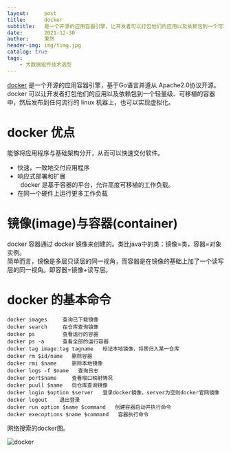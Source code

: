 ```yaml
---
layout:     post
title:      docker
subtitle:   是一个开源的应用容器引擎，让开发者可以打包他们的应用以及依赖包到一个可移植的镜像中，然后发布到任何流行的 Linux或Windows操作系统的机器上，也可以实现虚拟化
date:       2021-12-30
author:     果然
header-img: img/timg.jpg
catalog: true
tags:
    - 大数据组件技术选型
---
```


[docker](https://www.runoob.com/docker/docker-tutorial.html) 是一个开源的应用容器引擎，基于Go语言并遵从 Apache2.0协议开源。  
docker 可以让开发者打包他们的应用以及依赖包到一个轻量级、可移植的容器中，然后发布到任何流行的 linux 机器上，也可以实现虚拟化。    
# docker  优点  
能够将应用程序与基础架构分开，从而可以快速交付软件。  
   
* 快速，一致地交付应用程序  
* 响应式部署和扩展  
&#8194;docker 是基于容器的平台，允许高度可移植的工作负载。  
* 在同一个硬件上运行更多工作负载  
   
# 镜像(image)与容器(container)  
docker 容器通过 docker 镜像来创建的。类比java中的类：镜像=类，容器=对象实例。  
简单而言，镜像是多层只读层的同一视角，而容器是在镜像的基础上加了一个读写层的同一视角。即容器=镜像+读写层。  

# docker 的基本命令  
```
docker images     查询已下载镜像    
docker search     在仓库查询镜像  
docker ps         查看运行的容器  
docker ps -a      查看全部的运行容器  
docker tag image:tag tagname   标记本地镜像，将其归入某一仓库  
docker rm $id/name   删除容器  
docker rmi $name     删除本地镜像  
docker logs -f $name   查询日志  
docker port$name     查看端口映射情况  
docker puull $name   向仓库查询镜像  
docker login $option $server   登录docker镜像，server为空则docker官网镜像  
docker logout    退出登录  
docker run option $name $command   创建容器启动并执行命令  
docker execoptions $name $command   容器执行命令
```  
网络搜索的docker图。
  
![docker](https://initialdream16.github.io/img/1.jpeg)


  
